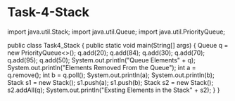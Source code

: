 # Task-4-Stack
import java.util.Stack;
import java.util.Queue;
import java.util.PriorityQueue;

public class Task4_Stack {
    public static void main(String[] args) {
        Queue<Integer> q = new PriorityQueue<>();
        q.add(20);
        q.add(84);
        q.add(30);
        q.add(70);
        q.add(95);
        q.add(50);
        System.out.println("Queue Elements" + q);
        System.out.println("Elements Removed From the Queue");
        int a = q.remove();
        int b = q.poll();
        System.out.println(a);
        System.out.println(b);
        Stack<Integer> s1 = new Stack<Integer>();
        s1.push(a);
        s1.push(b);
        Stack<Integer> s2 = new Stack<Integer>();
        s2.addAll(q);
        System.out.println("Exsting Elements in the Stack" + s2);
    }
}
